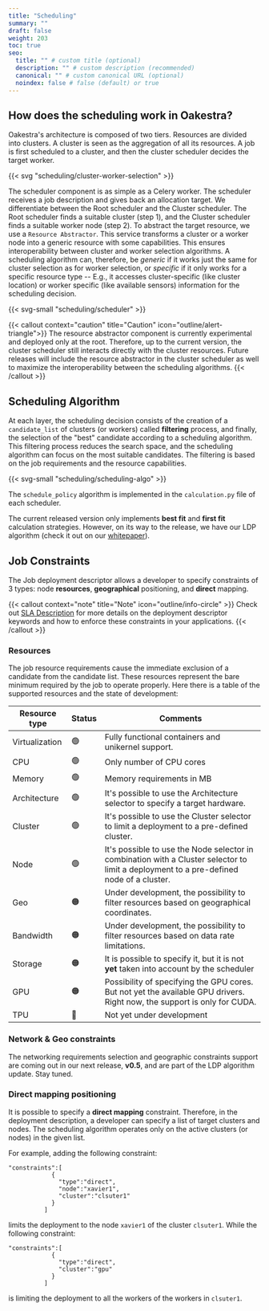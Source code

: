 ```yaml
---
title: "Scheduling"
summary: ""
draft: false
weight: 203
toc: true
seo:
  title: "" # custom title (optional)
  description: "" # custom description (recommended)
  canonical: "" # custom canonical URL (optional)
  noindex: false # false (default) or true
---
```


## How does the scheduling work in Oakestra?

Oakestra's architecture is composed of two tiers. Resources are divided into clusters. A cluster is seen as the aggregation of all its resources. A job is first scheduled to a cluster, and then the cluster scheduler decides the target worker.  

{{< svg "scheduling/cluster-worker-selection" >}}

The scheduler component is as simple as a Celery worker. The scheduler receives a job description and gives back an allocation target. We differentiate between the Root scheduler and the Cluster scheduler. The Root scheduler finds a suitable cluster (step 1), and the Cluster scheduler finds a suitable worker node (step 2).
To abstract the target resource, we use a `Resource Abstractor`. This service transforms a cluster or a worker node into a generic resource with some capabilities. This ensures interoperability between cluster and worker selection algorithms. A scheduling algorithm can, therefore, be *generic* if it works just the same for cluster selection as for worker selection, or *specific* if it only works for a specific resource type -- E.g., it accesses cluster-specific (like cluster location) or worker specific (like available sensors) information for the scheduling decision.

{{< svg-small "scheduling/scheduler" >}}

{{< callout context="caution" title="Caution" icon="outline/alert-triangle">}}
The resource abstractor component is currently experimental and deployed only at the root. Therefore, up to the current version, the cluster scheduler still interacts directly with the cluster resources. Future releases will include the resource abstractor in the cluster scheduler as well to maximize the interoperability between the scheduling algorithms.
{{< /callout >}}


## Scheduling Algorithm

At each layer, the scheduling decision consists of the creation of a `candidate_list` of clusters (or workers) called **filtering** process, and finally, the selection of the "best" candidate according to a scheduling algorithm.
This filtering process reduces the search space, and the scheduling algorithm can focus on the most suitable candidates. The filtering is based on the job requirements and the resource capabilities.

{{< svg-small "scheduling/scheduling-algo" >}}

The `schedule_policy` algorithm is implemented in the `calculation.py` file of each scheduler.  

The current released version only implements **best fit** and **first fit** calculation strategies. However, on its way to the release, we have our LDP algorithm (check it out on our [whitepaper](https://arxiv.org/pdf/2207.01577.pdf)).

## Job Constraints

The Job deployment descriptor allows a developer to specify constraints of 3 types: node **resources**, **geographical** positioning, and **direct** mapping. 

{{< callout context="note" title="Note" icon="outline/info-circle" >}}
Check out [SLA Description](../../reference/application-sla-description) for more details on the deployment descriptor keywords and how to enforce these constraints in your applications.
{{< /callout >}}

### Resources

The job resource requirements cause the immediate exclusion of a candidate from the candidate list. These resources represent the bare minimum required by the job to operate properly. Here there is a table of the supported resources and the state of development:

|Resource type|Status|Comments|
|---|---|---|
|Virtualization|🟢|Fully functional containers and unikernel support. |
|CPU|🟢|Only number of CPU cores   
|Memory|🟢|Memory requirements in MB
|Architecture|🟢| It's possible to use the Architecture selector to specify a target hardware. 
|Cluster|🟢| It's possible to use the Cluster selector to limit a deployment to a pre-defined cluster.
|Node|🟢| It's possible to use the Node selector in combination with a Cluster selector to limit a deployment to a pre-defined node of a cluster.
|Geo|🟠| Under development, the possibility to filter resources based on geographical coordinates.
|Bandwidth|🟠| Under development, the possibility to filter resources based on data rate limitations.
|Storage|🟠|It is possible to specify it, but it is not **yet** taken into account by the scheduler 
|GPU|🟠|Possibility of specifying the GPU cores. But not yet the available GPU drivers. Right now, the support is only for CUDA.
|TPU|🔴|Not yet under development


### Network & Geo constraints

The networking requirements selection and geographic constraints support are coming out in our next release, **v0.5**, and are part of the LDP algorithm update. Stay tuned. 

### Direct mapping positioning

It is possible to specify a **direct mapping** constraint. Therefore, in the deployment description, a developer can specify a list of target clusters and nodes. The scheduling algorithm operates only on the active clusters (or nodes) in the given list. 

For example, adding the following constraint: 

```
"constraints":[
            {
              "type":"direct",
              "node":"xavier1",
              "cluster":"clsuter1"
            }
          ]
```

limits the deployment to the node `xavier1` of the cluster `clsuter1`. While the following constraint:


```
"constraints":[
            {
              "type":"direct",
              "cluster":"gpu"
            }
          ]
```

is limiting the deployment to all the workers of the workers in `clsuter1`.







